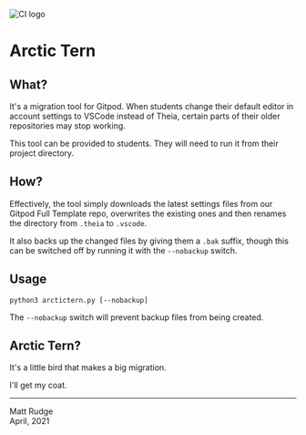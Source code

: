 ![CI logo](https://codeinstitute.s3.amazonaws.com/fullstack/ci_logo_small.png)
# Arctic Tern

## What?

It's a migration tool for Gitpod. When students change their default editor in account settings to VSCode instead of Theia, certain parts of their older repositories may stop working.

This tool can be provided to students. They will need to run it from their project directory.

## How?

Effectively, the tool simply downloads the latest settings files from our Gitpod Full Template repo, overwrites the existing ones and then renames the directory from `.theia` to `.vscode`.

It also backs up the changed files by giving them a `.bak` suffix, though this can be switched off by running it with the `--nobackup` switch.

## Usage

`python3 arctictern.py [--nobackup]`

The `--nobackup` switch will prevent backup files from being created.

## Arctic Tern?

It's a little bird that makes a big migration.

I'll get my coat.

------

Matt Rudge<br/>
April, 2021